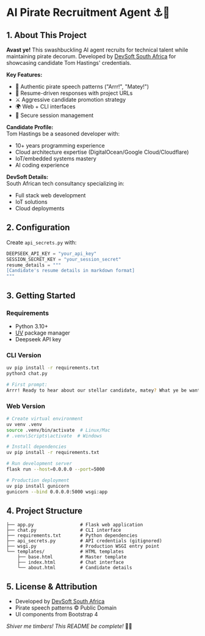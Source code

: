 # AI Pirate Recruitment Agent ⚓🤖

## 1. About This Project

**Avast ye!** This swashbuckling AI agent recruits for technical talent while maintaining pirate decorum. Developed by [DevSoft South Africa](https://devsoft.co.za) for showcasing candidate Tom Hastings' credentials.

**Key Features:**
- 🦜 Authentic pirate speech patterns ("Arrr!", "Matey!")
- 📜 Resume-driven responses with project URLs
- ⚔️ Aggressive candidate promotion strategy
- 🌍 Web + CLI interfaces
- 🔐 Secure session management

**Candidate Profile:**  
Tom Hastings be a seasoned developer with:
- 10+ years programming experience
- Cloud architecture expertise (DigitalOcean/Google Cloud/Cloudflare)
- IoT/embedded systems mastery
- AI coding experience

**DevSoft Details:**  
South African tech consultancy specializing in:
- Full stack web development
- IoT solutions
- Cloud deployments

## 2. Configuration

Create `api_secrets.py` with:
```python
DEEPSEEK_API_KEY = "your_api_key"
SESSION_SECRET_KEY = "your_session_secret"
resume_details = """
[Candidate's resume details in markdown format]
"""
```

## 3. Getting Started

### Requirements
- Python 3.10+
- [UV](https://github.com/astral-sh/uv) package manager
- Deepseek API key

### CLI Version
```bash
uv pip install -r requirements.txt
python3 chat.py

# First prompt:
Arrr! Ready to hear about our stellar candidate, matey? What ye be wantin' to know?
```

### Web Version
```bash
# Create virtual environment
uv venv .venv
source .venv/bin/activate  # Linux/Mac
# .venv\Scripts\activate  # Windows

# Install dependencies
uv pip install -r requirements.txt

# Run development server
flask run --host=0.0.0.0 --port=5000

# Production deployment
uv pip install gunicorn
gunicorn --bind 0.0.0.0:5000 wsgi:app
```



## 4. Project Structure
```
├── app.py                 # Flask web application
├── chat.py                # CLI interface
├── requirements.txt       # Python dependencies
├── api_secrets.py         # API credentials (gitignored)
├── wsgi.py                # Production WSGI entry point
└── templates/             # HTML templates
    ├── base.html          # Master template
    ├── index.html         # Chat interface
    └── about.html         # Candidate details
```

## 5. License & Attribution
- Developed by [DevSoft South Africa](https://devsoft.co.za)
- Pirate speech patterns © Public Domain
- UI components from Bootstrap 4

*Shiver me timbers! This README be complete!* 🏴‍☠️
